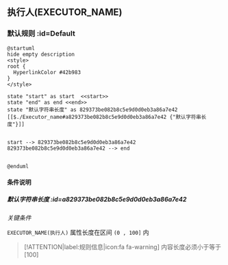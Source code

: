 ## 执行人(EXECUTOR_NAME) <!-- {docsify-ignore-all} -->

   

### 默认规则 :id=Default

```plantuml
@startuml
hide empty description
<style>
root {
  HyperlinkColor #42b983
}
</style>

state "start" as start  <<start>>
state "end" as end <<end>>
state "默认字符串长度" as 829373be082b8c5e9d0d0eb3a86a7e42 [[$./Executor_name#a829373be082b8c5e9d0d0eb3a86a7e42 {"默认字符串长度"}]]


start --> 829373be082b8c5e9d0d0eb3a86a7e42 
829373be082b8c5e9d0d0eb3a86a7e42 --> end 


@enduml
```

#### 条件说明

##### 默认字符串长度 :id=a829373be082b8c5e9d0d0eb3a86a7e42


*关键条件*


`EXECUTOR_NAME(执行人)` 属性长度在区间 `(0 , 100]` 内

> [!ATTENTION|label:规则信息|icon:fa fa-warning]
> 内容长度必须小于等于[100]







